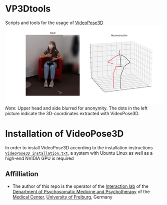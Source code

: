 # VP3Dtools
Scripts and tools for the usage of [VideoPose3D](https://github.com/facebookresearch/VideoPose3D)
![VideoPose3D example image](vp3d_example.png)
*Note*: Upper head and side blurred for anonymity. The dots in the left picture indicate the 3D-coordinates extracted with VideoPose3D.

# Installation of VideoPose3D
In order to install VideoPose3D according to the installation instructions [`VideoPose3D installation.txt`](https://github.com/c-hoffmann/VP3Dtools/blob/main/VideoPose3D_installation.txt), a system with Ubuntu Linux as well as a high-end NVIDIA GPU is required

## Affilliation
* The author of this repo is the operator of the [Interaction lab](https://www.uniklinik-freiburg.de/psychosomatik/sektionen/systemische-gesundheitsforschung/interaktionslabor.html) of the [Department of Psychosomatic Medicine and Psychotherapy](https://www.uniklinik-freiburg.de/psychosomatik.html) of the [Medical Center](https://www.uniklinik-freiburg.de/), [University of Freiburg](https://uni-freiburg.de/), Germany
